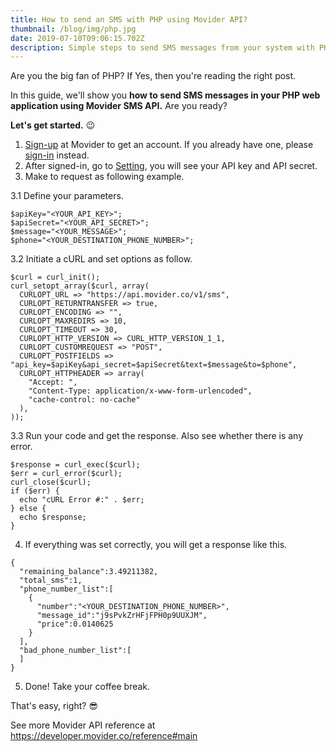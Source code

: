 ```yaml
---
title: How to send an SMS with PHP using Movider API?
thumbnail: /blog/img/php.jpg
date: 2019-07-10T09:06:15.702Z
description: Simple steps to send SMS messages from your system with PHP using Movider API.
---
```

Are you the big fan of PHP? If Yes, then you're reading the right post. 

In this guide, we'll show you **how to send SMS messages in your PHP web application using Movider SMS API.** Are you ready? 

**Let's get started.** 😉

1. [Sign-up](https://dashboard.movider.co/sign-up) at Movider to get an account. If you already have one, please [sign-in](https://dashboard.movider.co/sign-in) instead.
2. After signed-in, go to [Setting](https://dashboard.movider.co/setting), you will see your API key and API secret.
3. Make to request as following example.

3.1 Define your parameters.

```
$apiKey="<YOUR_API_KEY>";
$apiSecret="<YOUR_API_SECRET>";
$message="<YOUR_MESSAGE>";
$phone="<YOUR_DESTINATION_PHONE_NUMBER>";
```

3.2 Initiate a cURL and set options as follow.

```
$curl = curl_init();
curl_setopt_array($curl, array(
  CURLOPT_URL => "https://api.movider.co/v1/sms",
  CURLOPT_RETURNTRANSFER => true,
  CURLOPT_ENCODING => "",
  CURLOPT_MAXREDIRS => 10,
  CURLOPT_TIMEOUT => 30,
  CURLOPT_HTTP_VERSION => CURL_HTTP_VERSION_1_1,
  CURLOPT_CUSTOMREQUEST => "POST",
  CURLOPT_POSTFIELDS => "api_key=$apiKey&api_secret=$apiSecret&text=$message&to=$phone",
  CURLOPT_HTTPHEADER => array(
    "Accept: ",
    "Content-Type: application/x-www-form-urlencoded",
    "cache-control: no-cache"
  ),
));
```

3.3 Run your code and get the response. Also see whether there is any error.

```
$response = curl_exec($curl);
$err = curl_error($curl);
curl_close($curl);
if ($err) {
  echo "cURL Error #:" . $err;
} else {
  echo $response;
}
```

4. If everything was set correctly, you will get a response like this.


```
{
  "remaining_balance":3.49211382,
  "total_sms":1,
  "phone_number_list":[
    {
      "number":"<YOUR_DESTINATION_PHONE_NUMBER>",
      "message_id":"j9sPvkZrHFjFPH0p9UUXJM",
      "price":0.0140625
    }
  ],
  "bad_phone_number_list":[
  ]
}
```

5. Done! Take your coffee break.

That's easy, right? 😎

See more Movider API reference at <https://developer.movider.co/reference#main>
